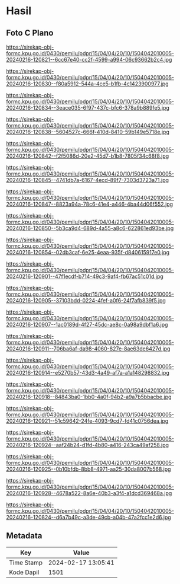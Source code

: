 # Hasil

## Foto C Plano

https://sirekap-obj-formc.kpu.go.id/0430/pemilu/pdpr/15/04/04/20/10/1504042010005-20240216-120821--6cc67e40-cc2f-4599-a994-06c93662b2c4.jpg

https://sirekap-obj-formc.kpu.go.id/0430/pemilu/pdpr/15/04/04/20/10/1504042010005-20240216-120830--f80a5912-544a-4ce5-b1fb-4c1423900977.jpg

https://sirekap-obj-formc.kpu.go.id/0430/pemilu/pdpr/15/04/04/20/10/1504042010005-20240216-120834--3eace035-6f97-437c-bfc6-378a9b889fe5.jpg

https://sirekap-obj-formc.kpu.go.id/0430/pemilu/pdpr/15/04/04/20/10/1504042010005-20240216-120838--5604527c-666f-410d-8410-59b149e5718e.jpg

https://sirekap-obj-formc.kpu.go.id/0430/pemilu/pdpr/15/04/04/20/10/1504042010005-20240216-120842--f2f5086d-20e2-45d7-b1b8-7805f34c68f8.jpg

https://sirekap-obj-formc.kpu.go.id/0430/pemilu/pdpr/15/04/04/20/10/1504042010005-20240216-120845--4741db7a-6167-4ecd-89f7-7303d3723a71.jpg

https://sirekap-obj-formc.kpu.go.id/0430/pemilu/pdpr/15/04/04/20/10/1504042010005-20240216-120847--8823a94a-78c6-41e4-a446-4ba44d06f552.jpg

https://sirekap-obj-formc.kpu.go.id/0430/pemilu/pdpr/15/04/04/20/10/1504042010005-20240216-120850--5b3ca9d4-689d-4a55-a8c6-622861ed93be.jpg

https://sirekap-obj-formc.kpu.go.id/0430/pemilu/pdpr/15/04/04/20/10/1504042010005-20240216-120854--02db3caf-6e25-4eaa-935f-d840615917e0.jpg

https://sirekap-obj-formc.kpu.go.id/0430/pemilu/pdpr/15/04/04/20/10/1504042010005-20240216-120901--47f1ecdf-b714-49c3-9af4-fb67ac51c01d.jpg

https://sirekap-obj-formc.kpu.go.id/0430/pemilu/pdpr/15/04/04/20/10/1504042010005-20240216-120905--37103bdd-0224-4fef-a0f6-24f7afb839f5.jpg

https://sirekap-obj-formc.kpu.go.id/0430/pemilu/pdpr/15/04/04/20/10/1504042010005-20240216-120907--1ac0189d-4f27-45dc-ae8c-0a98a9dbf1a6.jpg

https://sirekap-obj-formc.kpu.go.id/0430/pemilu/pdpr/15/04/04/20/10/1504042010005-20240216-120911--706ba6af-da98-4060-827e-8ae63de6427d.jpg

https://sirekap-obj-formc.kpu.go.id/0430/pemilu/pdpr/15/04/04/20/10/1504042010005-20240216-120914--e5270b57-43d3-4a49-af7a-a1a148298832.jpg

https://sirekap-obj-formc.kpu.go.id/0430/pemilu/pdpr/15/04/04/20/10/1504042010005-20240216-120918--84843ba0-1bb0-4a0f-94b2-a9a7b5bbacbe.jpg

https://sirekap-obj-formc.kpu.go.id/0430/pemilu/pdpr/15/04/04/20/10/1504042010005-20240216-120921--51c59642-24fe-4093-9cd7-fd41c0756dea.jpg

https://sirekap-obj-formc.kpu.go.id/0430/pemilu/pdpr/15/04/04/20/10/1504042010005-20240216-120924--aaf24b24-d1fd-4b80-a416-243ca49af258.jpg

https://sirekap-obj-formc.kpu.go.id/0430/pemilu/pdpr/15/04/04/20/10/1504042010005-20240216-120925--0b10bfdb-8bb8-4971-aa25-30da8007b568.jpg

https://sirekap-obj-formc.kpu.go.id/0430/pemilu/pdpr/15/04/04/20/10/1504042010005-20240216-120928--4678a522-8a6e-40b3-a3f4-a1dcd369468a.jpg

https://sirekap-obj-formc.kpu.go.id/0430/pemilu/pdpr/15/04/04/20/10/1504042010005-20240216-120824--d6a7b49c-a3de-49cb-a04b-47a2fcc1e2d6.jpg


## Metadata

| Key        | Value               |
| ---------- | ------------------- |
| Time Stamp | 2024-02-17 13:05:41 |
| Kode Dapil | 1501                |



